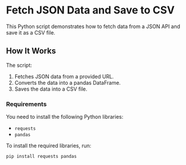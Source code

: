 # Fetch JSON Data and Save to CSV

This Python script demonstrates how to fetch data from a JSON API and save it as a CSV file.

## How It Works

The script:
1. Fetches JSON data from a provided URL.
2. Converts the data into a pandas DataFrame.
3. Saves the data into a CSV file.

### Requirements

You need to install the following Python libraries:
- `requests`
- `pandas`

To install the required libraries, run:
```bash
pip install requests pandas
